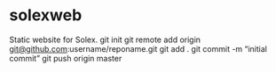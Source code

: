 # solexweb
Static website for Solex.
git init
git remote add origin git@github.com:username/reponame.git
git add .
git commit -m “initial commit”
git push origin master
